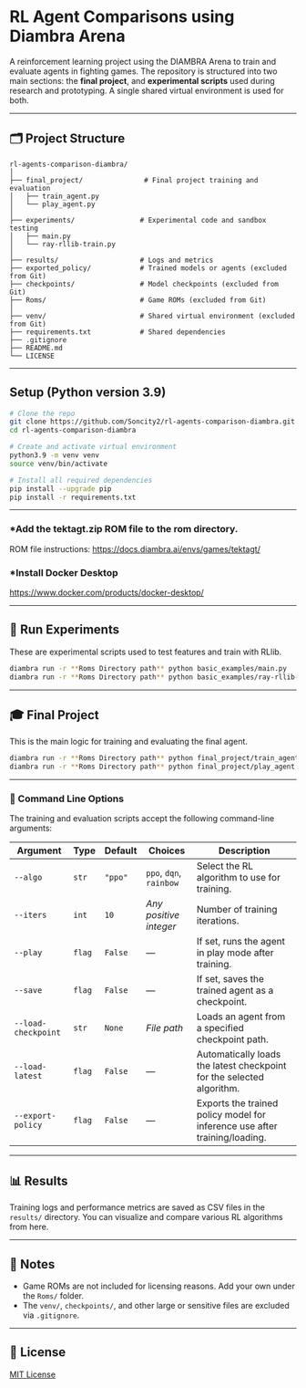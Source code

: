 # RL Agent Comparisons using Diambra Arena

A reinforcement learning project using the DIAMBRA Arena to train and evaluate agents in fighting games. The repository is structured into two main sections: the **final project**, and **experimental scripts** used during research and prototyping. A single shared virtual environment is used for both.

---

## 🗂 Project Structure

```
rl-agents-comparison-diambra/
│
├── final_project/               # Final project training and evaluation
│   ├── train_agent.py
│   └── play_agent.py
│
├── experiments/                # Experimental code and sandbox testing
│   ├── main.py
│   └── ray-rllib-train.py
│
├── results/                    # Logs and metrics
├── exported_policy/            # Trained models or agents (excluded from Git)
├── checkpoints/                # Model checkpoints (excluded from Git)
├── Roms/                       # Game ROMs (excluded from Git)
│
├── venv/                       # Shared virtual environment (excluded from Git)
├── requirements.txt            # Shared dependencies
├── .gitignore
├── README.md
└── LICENSE
```

---

## Setup (Python version 3.9)

```bash
# Clone the repo
git clone https://github.com/Soncity2/rl-agents-comparison-diambra.git
cd rl-agents-comparison-diambra

# Create and activate virtual environment
python3.9 -m venv venv
source venv/bin/activate

# Install all required dependencies
pip install --upgrade pip
pip install -r requirements.txt
```

---

### *Add the tektagt.zip ROM file to the rom directory.
ROM file instructions: https://docs.diambra.ai/envs/games/tektagt/

### *Install Docker Desktop 
https://www.docker.com/products/docker-desktop/

---

## 🧪 Run Experiments

These are experimental scripts used to test features and train with RLlib.

```bash
diambra run -r **Roms Directory path** python basic_examples/main.py              # DIAMBRA Arena integration test
diambra run -r **Roms Directory path** python basic_examples/ray-rllib-train.py   # Training via Ray RLlib
```

---

## 🎓 Final Project

This is the main logic for training and evaluating the final agent.

```bash
diambra run -r **Roms Directory path** python final_project/train_agent.py --algo ppo --iters 10 --save --export-policy     # Train the final model
diambra run -r **Roms Directory path** python final_project/play_agent.py      # Run a trained model
```

---

### 🧾 Command Line Options

The training and evaluation scripts accept the following command-line arguments:

| Argument                 | Type     | Default     | Choices                   | Description                                                                 |
|--------------------------|----------|-------------|---------------------------|-----------------------------------------------------------------------------|
| `--algo`                 | `str`    | `"ppo"`     | `ppo`, `dqn`, `rainbow`   | Select the RL algorithm to use for training.                               |
| `--iters`                | `int`    | `10`        | _Any positive integer_    | Number of training iterations.                                             |
| `--play`                 | `flag`   | `False`     | —                         | If set, runs the agent in play mode after training.                        |
| `--save`                 | `flag`   | `False`     | —                         | If set, saves the trained agent as a checkpoint.                           |
| `--load-checkpoint`      | `str`    | `None`      | _File path_               | Loads an agent from a specified checkpoint path.                           |
| `--load-latest`          | `flag`   | `False`     | —                         | Automatically loads the latest checkpoint for the selected algorithm.      |
| `--export-policy`        | `flag`   | `False`     | —                         | Exports the trained policy model for inference use after training/loading. |

---

## 📊 Results

Training logs and performance metrics are saved as CSV files in the `results/` directory. You can visualize and compare various RL algorithms from here.

---

## 📁 Notes

- Game ROMs are not included for licensing reasons. Add your own under the `Roms/` folder.
- The `venv/`, `checkpoints/`, and other large or sensitive files are excluded via `.gitignore`.

---

## 📜 License

[MIT License](LICENSE)
